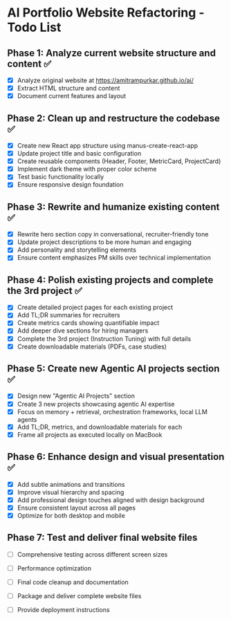 # AI Portfolio Website Refactoring - Todo List

## Phase 1: Analyze current website structure and content ✅
- [x] Analyze original website at https://amitrampurkar.github.io/ai/
- [x] Extract HTML structure and content
- [x] Document current features and layout

## Phase 2: Clean up and restructure the codebase ✅
- [x] Create new React app structure using manus-create-react-app
- [x] Update project title and basic configuration
- [x] Create reusable components (Header, Footer, MetricCard, ProjectCard)
- [x] Implement dark theme with proper color scheme
- [x] Test basic functionality locally
- [x] Ensure responsive design foundation

## Phase 3: Rewrite and humanize existing content ✅
- [x] Rewrite hero section copy in conversational, recruiter-friendly tone
- [x] Update project descriptions to be more human and engaging
- [x] Add personality and storytelling elements
- [x] Ensure content emphasizes PM skills over technical implementation

## Phase 4: Polish existing projects and complete the 3rd project ✅
- [x] Create detailed project pages for each existing project
- [x] Add TL;DR summaries for recruiters
- [x] Create metrics cards showing quantifiable impact
- [x] Add deeper dive sections for hiring managers
- [x] Complete the 3rd project (Instruction Tuning) with full details
- [x] Create downloadable materials (PDFs, case studies)

## Phase 5: Create new Agentic AI projects section ✅
- [x] Design new "Agentic AI Projects" section
- [x] Create 3 new projects showcasing agentic AI expertise
- [x] Focus on memory + retrieval, orchestration frameworks, local LLM agents
- [x] Add TL;DR, metrics, and downloadable materials for each
- [x] Frame all projects as executed locally on MacBook

## Phase 6: Enhance design and visual presentation ✅
- [x] Add subtle animations and transitions
- [x] Improve visual hierarchy and spacing
- [x] Add professional design touches aligned with design background
- [x] Ensure consistent layout across all pages
- [x] Optimize for both desktop and mobile

## Phase 7: Test and deliver final website files
- [ ] Comprehensive testing across different screen sizes
- [ ] Performance optimization
- [ ] Final code cleanup and documentation
- [ ] Package and deliver complete website files
- [ ] Provide deployment instructions

